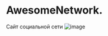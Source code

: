 # AwesomeNetwork.
Сайт социальной сети
![image](https://user-images.githubusercontent.com/101334622/224494957-6da4db33-6a45-404a-8915-30e1ac28ea68.png)

